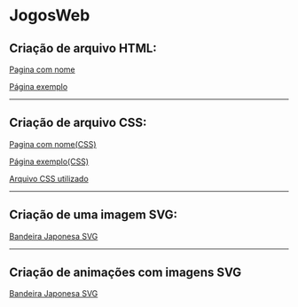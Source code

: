 # JogosWeb
<h2>Criação de arquivo HTML: </h2>
<p><a href="https://dreyui.github.io/JogosWeb/andrey.html">Pagina com nome</a></p>
<p><a href="https://dreyui.github.io/JogosWeb/pagina2.html">Página exemplo</a></p>
<hr>
<h2>Criação de arquivo CSS: </h2>
<p><a href="https://dreyui.github.io/JogosWeb/andreycss.html">Pagina com nome(CSS)</a></p>
<p><a href="https://dreyui.github.io/JogosWeb/pagina2css.html">Página exemplo(CSS)</a></p>
<p><a href="https://dreyui.github.io/JogosWeb/styles.css">Arquivo CSS utilizado</a></p>
<hr>
<h2>Criação de uma imagem SVG: </h2>
<p><a href="https://dreyui.github.io/JogosWeb/japanflag.html">Bandeira Japonesa SVG</a></p>
<hr>
<h2>Criação de animações com imagens SVG</h2>
<p><a href="https://dreyui.github.io/JogosWeb/animacoes_svg.html">Bandeira Japonesa SVG</a></p>

 
